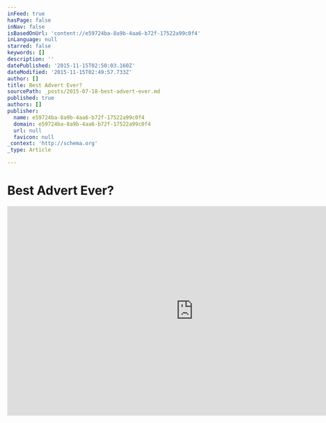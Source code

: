 ```yaml
---
inFeed: true
hasPage: false
inNav: false
isBasedOnUrl: 'content://e59724ba-8a9b-4aa6-b72f-17522a99c0f4'
inLanguage: null
starred: false
keywords: []
description: ''
datePublished: '2015-11-15T02:50:03.160Z'
dateModified: '2015-11-15T02:49:57.733Z'
author: []
title: Best Advert Ever?
sourcePath: _posts/2015-07-18-best-advert-ever.md
published: true
authors: []
publisher:
  name: e59724ba-8a9b-4aa6-b72f-17522a99c0f4
  domain: e59724ba-8a9b-4aa6-b72f-17522a99c0f4
  url: null
  favicon: null
_context: 'http://schema.org'
_type: Article

---
```

# Best Advert Ever?

<iframe src="https://cdn.embedly.com/widgets/media.html?src=https%3A%2F%2Fwww.youtube.com%2Fembed%2F3lV5rII_Dg8%3Ffeature%3Doembed&amp;url=https%3A%2F%2Fwww.youtube.com%2Fwatch%3Fv%3D3lV5rII_Dg8&amp;image=https%3A%2F%2Fi.ytimg.com%2Fvi%2F3lV5rII_Dg8%2Fhqdefault.jpg&amp;key=b7d04c9b404c499eba89ee7072e1c4f7&amp;type=text%2Fhtml&amp;schema=youtube" width="854" height="480" scrolling="no" frameborder="0" allowfullscreen="allowfullscreen" style=""></iframe>